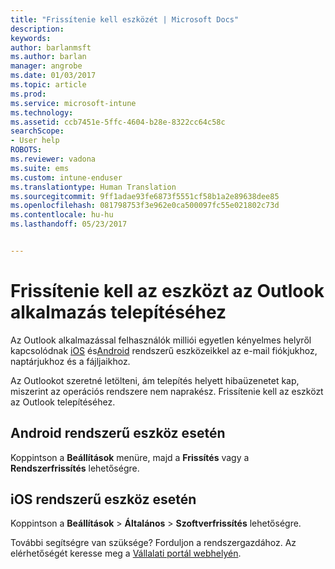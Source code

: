 ```yaml
---
title: "Frissítenie kell eszközét | Microsoft Docs"
description: 
keywords: 
author: barlanmsft
ms.author: barlan
manager: angrobe
ms.date: 01/03/2017
ms.topic: article
ms.prod: 
ms.service: microsoft-intune
ms.technology: 
ms.assetid: ccb7451e-5ffc-4604-b28e-8322cc64c58c
searchScope:
- User help
ROBOTS: 
ms.reviewer: vadona
ms.suite: ems
ms.custom: intune-enduser
ms.translationtype: Human Translation
ms.sourcegitcommit: 9ff1adae93fe6873f5551cf58b1a2e89638dee85
ms.openlocfilehash: 081798753f3e962e0ca500097fc55e021802c73d
ms.contentlocale: hu-hu
ms.lasthandoff: 05/23/2017


---
```


# <a name="you-need-to-upgrade-your-device-to-install-the-outlook-app"></a>Frissítenie kell az eszközt az Outlook alkalmazás telepítéséhez

Az Outlook alkalmazással felhasználók milliói egyetlen kényelmes helyről kapcsolódnak [iOS](https://itunes.apple.com/us/app/microsoft-outlook-email-calendar/id951937596?mt=8) és[Android](https://play.google.com/store/apps/details?id=com.microsoft.office.outlook) rendszerű eszközeikkel az e-mail fiókjukhoz, naptárjukhoz és a fájljaikhoz.

Az Outlookot szeretné letölteni, ám telepítés helyett hibaüzenetet kap, miszerint az operációs rendszere nem naprakész. Frissítenie kell az eszközt az Outlook telepítéséhez.

## <a name="if-you-have-an-android-device"></a>Android rendszerű eszköz esetén
Koppintson a **Beállítások** menüre, majd a **Frissítés** vagy a **Rendszerfrissítés** lehetőségre.

## <a name="if-you-have-an-ios-device"></a>iOS rendszerű eszköz esetén
Koppintson a **Beállítások** > **Általános** > **Szoftverfrissítés** lehetőségre.

További segítségre van szüksége? Forduljon a rendszergazdához. Az elérhetőségét keresse meg a [Vállalati portál webhelyén](http://portal.manage.microsoft.com).

